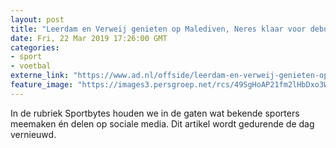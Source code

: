 ```yaml
---
layout: post
title: "Leerdam en Verweij genieten op Malediven, Neres klaar voor debuut"
date: Fri, 22 Mar 2019 17:26:00 GMT
categories: 
- sport 
- voetbal 
externe_link: "https://www.ad.nl/offside/leerdam-en-verweij-genieten-op-malediven-neres-klaar-voor-debuut~a8f08ecb/"
feature_image: "https://images3.persgroep.net/rcs/49SgHoAP21fm2lHbDxo3W_0awlM/diocontent/143978859/_fitwidth/400/?appId=21791a8992982cd8da851550a453bd7f&quality=0.7"
---
```


In de rubriek Sportbytes houden we in de gaten wat bekende sporters meemaken én delen op sociale media. Dit artikel wordt gedurende de dag vernieuwd.

